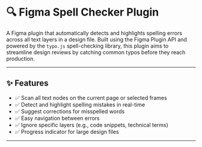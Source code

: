 # 🔍 Figma Spell Checker Plugin

A Figma plugin that automatically detects and highlights spelling errors across all text layers in a design file. Built using the Figma Plugin API and powered by the `typo.js` spell-checking library, this plugin aims to streamline design reviews by catching common typos before they reach production.

---

## ✨ Features

- ✅ Scan all text nodes on the current page or selected frames
- ✅ Detect and highlight spelling mistakes in real-time
- ✅ Suggest corrections for misspelled words
- ✅ Easy navigation between errors
- ✅ Ignore specific layers (e.g., code snippets, technical terms)
- ✅ Progress indicator for large design files

---

